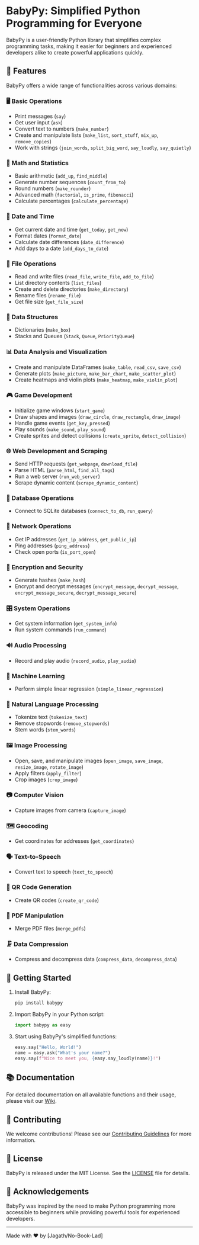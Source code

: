 # BabyPy: Simplified Python Programming for Everyone

BabyPy is a user-friendly Python library that simplifies complex programming tasks, making it easier for beginners and experienced developers alike to create powerful applications quickly.

## 🌟 Features

BabyPy offers a wide range of functionalities across various domains:

### 🖥️ Basic Operations
- Print messages (`say`)
- Get user input (`ask`)
- Convert text to numbers (`make_number`)
- Create and manipulate lists (`make_list`, `sort_stuff`, `mix_up`, `remove_copies`)
- Work with strings (`join_words`, `split_big_word`, `say_loudly`, `say_quietly`)

### 🧮 Math and Statistics
- Basic arithmetic (`add_up`, `find_middle`)
- Generate number sequences (`count_from_to`)
- Round numbers (`make_rounder`)
- Advanced math (`factorial`, `is_prime`, `fibonacci`)
- Calculate percentages (`calculate_percentage`)

### 📅 Date and Time
- Get current date and time (`get_today`, `get_now`)
- Format dates (`format_date`)
- Calculate date differences (`date_difference`)
- Add days to a date (`add_days_to_date`)

### 📁 File Operations
- Read and write files (`read_file`, `write_file`, `add_to_file`)
- List directory contents (`list_files`)
- Create and delete directories (`make_directory`)
- Rename files (`rename_file`)
- Get file size (`get_file_size`)

### 🔢 Data Structures
- Dictionaries (`make_box`)
- Stacks and Queues (`Stack`, `Queue`, `PriorityQueue`)

### 📊 Data Analysis and Visualization
- Create and manipulate DataFrames (`make_table`, `read_csv`, `save_csv`)
- Generate plots (`make_picture`, `make_bar_chart`, `make_scatter_plot`)
- Create heatmaps and violin plots (`make_heatmap`, `make_violin_plot`)

### 🎮 Game Development
- Initialize game windows (`start_game`)
- Draw shapes and images (`draw_circle`, `draw_rectangle`, `draw_image`)
- Handle game events (`get_key_pressed`)
- Play sounds (`make_sound`, `play_sound`)
- Create sprites and detect collisions (`create_sprite`, `detect_collision`)

### 🌐 Web Development and Scraping
- Send HTTP requests (`get_webpage`, `download_file`)
- Parse HTML (`parse_html`, `find_all_tags`)
- Run a web server (`run_web_server`)
- Scrape dynamic content (`scrape_dynamic_content`)

### 💾 Database Operations
- Connect to SQLite databases (`connect_to_db`, `run_query`)

### 📡 Network Operations
- Get IP addresses (`get_ip_address`, `get_public_ip`)
- Ping addresses (`ping_address`)
- Check open ports (`is_port_open`)

### 🔐 Encryption and Security
- Generate hashes (`make_hash`)
- Encrypt and decrypt messages (`encrypt_message`, `decrypt_message`, `encrypt_message_secure`, `decrypt_message_secure`)

### 🎛️ System Operations
- Get system information (`get_system_info`)
- Run system commands (`run_command`)

### 🔊 Audio Processing
- Record and play audio (`record_audio`, `play_audio`)

### 🤖 Machine Learning
- Perform simple linear regression (`simple_linear_regression`)

### 📝 Natural Language Processing
- Tokenize text (`tokenize_text`)
- Remove stopwords (`remove_stopwords`)
- Stem words (`stem_words`)

### 🖼️ Image Processing
- Open, save, and manipulate images (`open_image`, `save_image`, `resize_image`, `rotate_image`)
- Apply filters (`apply_filter`)
- Crop images (`crop_image`)

### 📷 Computer Vision
- Capture images from camera (`capture_image`)

### 🗺️ Geocoding
- Get coordinates for addresses (`get_coordinates`)

### 🗣️ Text-to-Speech
- Convert text to speech (`text_to_speech`)

### 📱 QR Code Generation
- Create QR codes (`create_qr_code`)

### 📄 PDF Manipulation
- Merge PDF files (`merge_pdfs`)

### 🗜️ Data Compression
- Compress and decompress data (`compress_data`, `decompress_data`)

## 🚀 Getting Started

1. Install BabyPy:
   ```bash
   pip install babypy
   ```

2. Import BabyPy in your Python script:
   ```python
   import babypy as easy
   ```

3. Start using BabyPy's simplified functions:
   ```python
   easy.say("Hello, World!")
   name = easy.ask("What's your name?")
   easy.say(f"Nice to meet you, {easy.say_loudly(name)}!")
   ```

## 📚 Documentation

For detailed documentation on all available functions and their usage, please visit our [Wiki](https://github.com/yourusername/babypy/wiki).

## 🤝 Contributing

We welcome contributions! Please see our [Contributing Guidelines](CONTRIBUTING.md) for more information.

## 📄 License

BabyPy is released under the MIT License. See the [LICENSE](LICENSE) file for details.

## 🙏 Acknowledgements

BabyPy was inspired by the need to make Python programming more accessible to beginners while providing powerful tools for experienced developers.

---

Made with ❤️ by [Jagath/No-Book-Lad]
